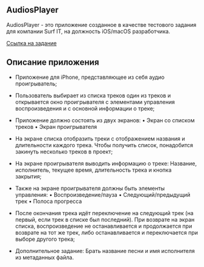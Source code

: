 ## **AudiosPlayer**

AudiosPlayer - это приложение созданное в качестве тестового задания для компании Surf IT, на должность iOS/macOS разработчика.

[Ссылка на задание]([https://imdb-api.com/api#Top250Movies-header](https://drive.google.com/file/d/15MUVQ8Vt1gfjxWYrMpAjWNdYA-pU37Wa/view)https://drive.google.com/file/d/15MUVQ8Vt1gfjxWYrMpAjWNdYA-pU37Wa/view)

## **Описание приложения**

- Приложение для iPhone, представляющее из себя аудио проигрыватель;
- Пользователь выбирает из списка треков один из треков и открывается окно проигрывателя с элементами управления воспроизведения и с основной информации о треке;

- Приложение должно состоять из двух экранов:
• Экран со списком треков
• Экран проигрывателя

- На экране списка отобразить треки с отображением названия и длительности каждого трека. Чтобы получить список, понадобится закинуть несколько треков в проект;
- На экране проигрывателя выводить информацию о треке: Название, исполнитель, текущее время, длительность трека и кнопка закрытия;

- Также на экране проигрывателя должны быть элементы управления:
• Воспроизведение/пауза
• Следующий/предыдущий трек
• Полоса прогресса

- После окончания трека идёт переключение на следующий трек (на первый, если трек в списке был последний). При возврате на
экран списка, воспроизведение не останавливается и продолжается при возврате на тот же трек, либо останавливается и переключается при выборе другого трека;
- Дополнительное задание: Брать название песни и имя исполнителя из метаданных файла.
